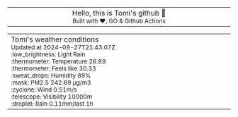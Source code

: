 
<div align="center">
<table>
<tbody>
<td align="center">
<img width="2000" height="0"><br>
Hello, this is Tomi's github 👋<br>
<sup>Built with ❤️, GO & Github Actions</sup><br>
<img width="2000" height="0">
</td>
</tbody>
</table>
</div>
<table>
<tbody>
<td align="left">
<img width="2000" height="0"><br>
Tomi's weather conditions<br>
<sup>Updated at 2024-09-27T21:43:07Z</sup><br>
<sup>:low_brightness: Light Rain</sup><br>
<sup>:thermometer: Temperature 26.89 </sup><br>
<sup>:thermometer: Feels like 30.33</sup><br>
<sup>:sweat_drops: Humidity 89%</sup><br>
<sup>:mask: PM2.5 242.69 μg/m3</sup><br>
<sup>:cyclone: Wind 0.51m/s </sup><br>
<sup>:telescope: Visibility 10000m </sup><br>
<sup>:droplet: Rain 0.11mm/last 1h </sup><br>
<img width="2000" height="0">
</td>
<td align="left">
<img width="2000" height="0"><br>
<br>
<img width="2000" height="0">
</td>
</tbody>
</table>
</div>
    